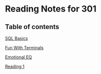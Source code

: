 # Reading Notes for 301 #

## Table of contents ##

[SQL Basics](https://mehtab228.github.io/reading-notes/SQLBasics)

[Fun With Terminals](https://mehtab228.github.io/reading-notes/FunWithTerminals)

[Emotional EQ]()

[Reading 1](https://mehtab228.github.io/reading-notes/reading1-401)
